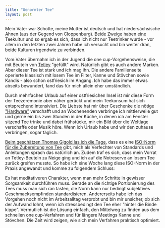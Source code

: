 ```yaml
---
title: "Genormter Tee"
layout: post
---
```


Mein Vater war Schotte, meine Mutter ist deutsch und hat niedersächsische Ahnen (aus der Gegend von Cloppenburg). Beide Zweige haben eine Teekultur und so ergab es sich, dass ich nicht nur Teetrinker wurde - vor allem in den letzten zwei Jahren habe ich versucht und bin weiter dran, beide Kulturen irgendwie zu verbinden.

Vom Vater übernahm ich in der Jugend die one cup-Vorgehensweise, die mit Beuteln von [Tetley](https://www.tetley.co.uk/) "gefüllt" wird. Natürlich gibt es auch andere Marken. Aber dieser Tee ist stark und ich mag ihn. Die andere Familienseite operierte klassisch mit losem Tee im Filter, Kanne und Stövchen sowie Kandis - also schon ostfriesich im Angang. Ich habe das immer etwas abseits bewundert, fand das für mich allein eher umständlich.

Durch mehrfachen Urlaub auf einer ostfriesichen Insel ist mir diese Form der Teezeremonie aber näher gerückt und mein Teekonsum hat sich entsprechend intensiviert. Die Liebste hat mir über Geschenke die nötige ["Hardware"](https://greengatehome.de/collections/teekannen/products/teekanne-alice-weiss) verschafft und an Wochenenden verbringe ich mittlerweile gut und gerne ein bis zwei Stunden in der Küche, in denen ich am Fenster sitzend Tee trinke und dabei frühstücke, mir ein Bild über die Weltlage verschaffe oder Musik höre. Wenn ich Urlaub habe und wir den zuhause verbringen, sogar täglich.

[Beim geschätzen Thomas Gigold las ich die Tage](https://gigold.me/links/iso-3103), dass es eine [ISO-Norm für die Zubereitung von Tee](https://en.wikipedia.org/wiki/ISO_3103) gibt, mich als Verfechter von Standards und Anleitungen sprach das natürlich an. Zudem traf es sich, dass mein Vorrat an Tetley-Beuteln zu Neige ging und ich auf die Notreserve an losem Tee zurück greifen musste. So habe ich eine Woche lang diese ISO-Norm in der Praxis angewandt und komme zu folgendem Schluss:

Es hat meditativeren Charakter, wenn man mehr Schritte in gewisser Sorgsamkeit durchführen muss. Gerade an die richtige Portionierung des Tees muss man sich ran tasten, die Norm kann nur bedingt subjektives Geschmacksempfinden standardisieren. Andererseits habe ich das Vorgehen noch nicht im Arbeitsalltag verprobt und bin mir unsicher, ob sich der Aufwand lohnt, wenn ich stressbedingt den Tee eher "hinter die Binde kippe". Vermutlich ist die Lösung einfach, den Mittelweg zu finden aus dem schnellen one cup-Verfahren und für längere Meetings Kanne und Stövchen. Die Zeit wird zeigen, wie sich mein Verfahren praktisch optimiert.

